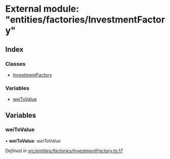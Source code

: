 # External module: "entities/factories/InvestmentFactory"

## Index

### Classes

* [InvestmentFactory](../classes/_entities_factories_investmentfactory_.investmentfactory.md)

### Variables

* [weiToValue](_entities_factories_investmentfactory_.md#weitovalue)

## Variables

###  weiToValue

• **weiToValue**: *weiToValue*

*Defined in [src/entities/factories/InvestmentFactory.ts:17](https://github.com/PolymathNetwork/polymath-sdk/blob/550676f/src/entities/factories/InvestmentFactory.ts#L17)*
